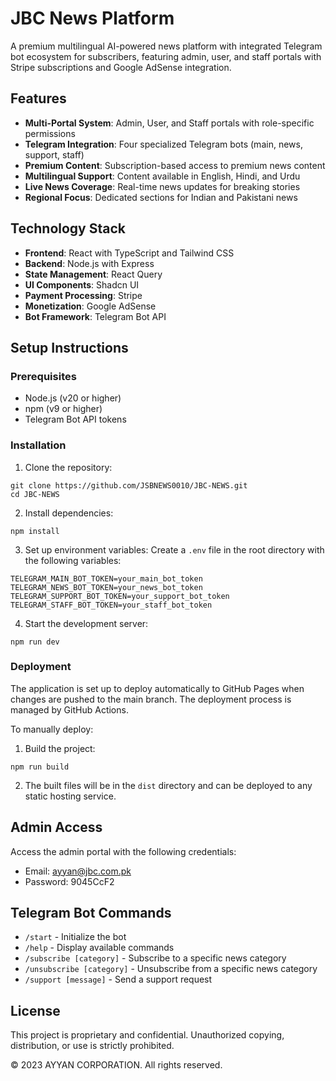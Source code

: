 # JBC News Platform

A premium multilingual AI-powered news platform with integrated Telegram bot ecosystem for subscribers, featuring admin, user, and staff portals with Stripe subscriptions and Google AdSense integration.

## Features

- **Multi-Portal System**: Admin, User, and Staff portals with role-specific permissions
- **Telegram Integration**: Four specialized Telegram bots (main, news, support, staff)
- **Premium Content**: Subscription-based access to premium news content
- **Multilingual Support**: Content available in English, Hindi, and Urdu
- **Live News Coverage**: Real-time news updates for breaking stories
- **Regional Focus**: Dedicated sections for Indian and Pakistani news

## Technology Stack

- **Frontend**: React with TypeScript and Tailwind CSS
- **Backend**: Node.js with Express
- **State Management**: React Query
- **UI Components**: Shadcn UI
- **Payment Processing**: Stripe
- **Monetization**: Google AdSense
- **Bot Framework**: Telegram Bot API

## Setup Instructions

### Prerequisites

- Node.js (v20 or higher)
- npm (v9 or higher)
- Telegram Bot API tokens

### Installation

1. Clone the repository:
```
git clone https://github.com/JSBNEWS0010/JBC-NEWS.git
cd JBC-NEWS
```

2. Install dependencies:
```
npm install
```

3. Set up environment variables:
Create a `.env` file in the root directory with the following variables:
```
TELEGRAM_MAIN_BOT_TOKEN=your_main_bot_token
TELEGRAM_NEWS_BOT_TOKEN=your_news_bot_token
TELEGRAM_SUPPORT_BOT_TOKEN=your_support_bot_token
TELEGRAM_STAFF_BOT_TOKEN=your_staff_bot_token
```

4. Start the development server:
```
npm run dev
```

### Deployment

The application is set up to deploy automatically to GitHub Pages when changes are pushed to the main branch. The deployment process is managed by GitHub Actions.

To manually deploy:

1. Build the project:
```
npm run build
```

2. The built files will be in the `dist` directory and can be deployed to any static hosting service.

## Admin Access

Access the admin portal with the following credentials:
- Email: ayyan@jbc.com.pk
- Password: 9045CcF2

## Telegram Bot Commands

- `/start` - Initialize the bot
- `/help` - Display available commands
- `/subscribe [category]` - Subscribe to a specific news category
- `/unsubscribe [category]` - Unsubscribe from a specific news category
- `/support [message]` - Send a support request

## License

This project is proprietary and confidential. Unauthorized copying, distribution, or use is strictly prohibited.

© 2023 AYYAN CORPORATION. All rights reserved.

